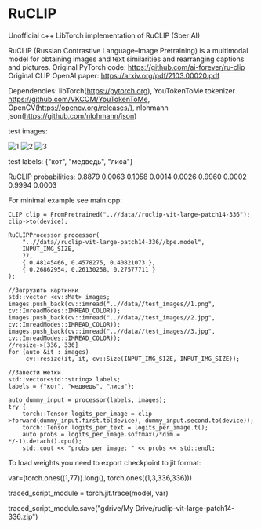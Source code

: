 # RuCLIP
Unofficial c++ LibTorch implementation of RuCLIP (Sber AI)

RuCLIP (Russian Contrastive Language–Image Pretraining) is a multimodal model for obtaining images and text similarities and rearranging captions and pictures.
Original PyTorch code: https://github.com/ai-forever/ru-clip
Original CLIP OpenAI paper: https://arxiv.org/pdf/2103.00020.pdf

Dependencies: 
libTorch(https://pytorch.org), 
YouTokenToMe tokenizer https://github.com/VKCOM/YouTokenToMe, 
OpenCV(https://opencv.org/releases/), 
nlohmann json(https://github.com/nlohmann/json) 

test images:

![1](https://github.com/DeliriumV01D/RuCLIP/assets/46240032/2a006f77-30c8-45a7-b2c5-928899f2db8a)
![2](https://github.com/DeliriumV01D/RuCLIP/assets/46240032/2cd7364c-6368-4658-a2cb-c3350e8abfa7)
![3](https://github.com/DeliriumV01D/RuCLIP/assets/46240032/aea25ee6-a9a6-4fd8-b435-dc8a4c17b009)

test labels:
{"кот", "медведь", "лиса"}

RuCLIP probabilities:
 0.8879  0.0063  0.1058
 0.0014  0.0026  0.9960
 0.0002  0.9994  0.0003

For minimal example see main.cpp:

	CLIP clip = FromPretrained("..//data//ruclip-vit-large-patch14-336");
	clip->to(device);

	RuCLIPProcessor processor(
		"..//data//ruclip-vit-large-patch14-336//bpe.model",
		INPUT_IMG_SIZE,
		77,
		{ 0.48145466, 0.4578275, 0.40821073 },
		{ 0.26862954, 0.26130258, 0.27577711 }
	);

	//Загрузить картинки
	std::vector <cv::Mat> images;
	images.push_back(cv::imread("..//data//test_images//1.png", cv::ImreadModes::IMREAD_COLOR));
	images.push_back(cv::imread("..//data//test_images//2.jpg", cv::ImreadModes::IMREAD_COLOR));
	images.push_back(cv::imread("..//data//test_images//3.jpg", cv::ImreadModes::IMREAD_COLOR));
	//resize->[336, 336]
	for (auto &it : images)
		 cv::resize(it, it, cv::Size(INPUT_IMG_SIZE, INPUT_IMG_SIZE));

	//Завести метки
	std::vector<std::string> labels;
	labels = {"кот", "медведь", "лиса"};

	auto dummy_input = processor(labels, images);
	try {
		torch::Tensor logits_per_image = clip->forward(dummy_input.first.to(device), dummy_input.second.to(device));
		torch::Tensor logits_per_text = logits_per_image.t();
		auto probs = logits_per_image.softmax(/*dim = */-1).detach().cpu();
		std::cout << "probs per image: " << probs << std::endl;

  To load weights you need to export checkpoint to jit format:

  var=(torch.ones((1,77)).long(), torch.ones((1,3,336,336)))
  
  traced_script_module = torch.jit.trace(model, var)
  
  traced_script_module.save("gdrive/My Drive/ruclip-vit-large-patch14-336.zip")
